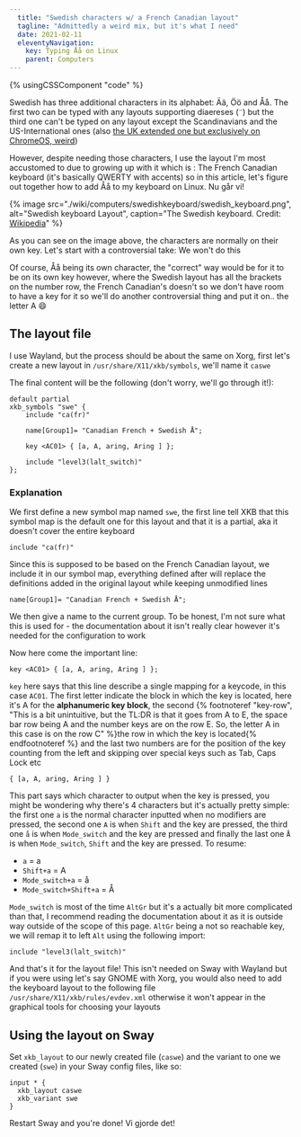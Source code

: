 ```yaml
---
  title: "Swedish characters w/ a French Canadian layout"
  tagline: "Admittedly a weird mix, but it's what I need"
  date: 2021-02-11
  eleventyNavigation:
    key: Typing Åå on Linux
    parent: Computers
---
```


{% usingCSSComponent "code" %}

Swedish has three additional characters in its alphabet: Ää, Öö and Åå. The first two can be typed with any layouts supporting diaereses (`¨`) but the third one can't be typed on any layout except the Scandinavians and the US-International ones (also [the UK extended one but exclusively on ChromeOS, weird](https://en.wikipedia.org/wiki/QWERTY#Chrome_OS))

However, despite needing those characters, I use the layout I'm most accustomed to due to growing up with it which is : The French Canadian keyboard (it's basically QWERTY with accents) so in this article, let's figure out together how to add Åå to my keyboard on Linux. Nu går vi!

{% image src="./wiki/computers/swedishkeyboard/swedish_keyboard.png", alt="Swedish keyboard Layout", caption="The Swedish keyboard. Credit: [Wikipedia](https://commons.wikimedia.org/wiki/File:KB_Sweden.svg)" %}

As you can see on the image above, the characters are normally on their own key. Let's start with a controversial take: We won't do this

Of course, Åå being its own character, the "correct" way would be for it to be on its own key however, where the Swedish layout has all the brackets on the number row, the French Canadian's doesn't so we don't have room to have a key for it so we'll do another controversial thing and put it on.. the letter A 😄

## The layout file

I use Wayland, but the process should be about the same on Xorg, first let's create a new layout in `/usr/share/X11/xkb/symbols`, we'll name it `caswe`

The final content will be the following (don't worry, we'll go through it!):

```
default partial
xkb_symbols "swe" {
    include "ca(fr)"

    name[Group1]= "Canadian French + Swedish Å";

    key <AC01> { [a, A, aring, Aring ] };

    include "level3(lalt_switch)"
};
```

### Explanation

We first define a new symbol map named `swe`, the first line tell XKB that this symbol map is the default one for this layout and that it is a partial, aka it doesn't cover the entire keyboard

`include "ca(fr)"`

Since this is supposed to be based on the French Canadian layout, we include it in our symbol map, everything defined after will replace the definitions added in the original layout while keeping unmodified lines

`name[Group1]= "Canadian French + Swedish Å";`

We then give a name to the current group. To be honest, I'm not sure what this is used for - the documentation about it isn't really clear however it's needed for the configuration to work

Now here come the important line:

`key <AC01> { [a, A, aring, Aring ] };`

`key` here says that this line describe a single mapping for a keycode, in this case `AC01`. The first letter indicate the block in which the key is located, here it's A for the **alphanumeric key block**, the second {% footnoteref "key-row", "This is a bit unintuitive, but the TL:DR is that it goes from A to E, the space bar row being A and the number keys are on the row E. So, the letter A in this case is on the row C" %}the row in which the key is located{% endfootnoteref %} and the last two numbers are for the position of the key counting from the left and skipping over special keys such as Tab, Caps Lock etc

`{ [a, A, aring, Aring ] }`

This part says which character to output when the key is pressed, you might be wondering why there's 4 characters but it's actually pretty simple: the first one `a` is the normal character inputted when no modifiers are pressed, the second one `A` is when `Shift` and the key are pressed, the third one `å` is when `Mode_switch` and the key are pressed and finally the last one `Å` is when `Mode_switch`, `Shift` and the key are pressed. To resume:

- `a` = a
- `Shift+a` = A
- `Mode_switch+a` = å
- `Mode_switch+Shift+a` = Å

`Mode_switch` is most of the time `AltGr` but it's a actually bit more complicated than that, I recommend reading the documentation about it as it is outside way outside of the scope of this page. `AltGr` being a not so reachable key, we will remap it to left `Alt` using the following import:

`include "level3(lalt_switch)"`

And that's it for the layout file! This isn't needed on Sway with Wayland but if you were using let's say GNOME with Xorg, you would also need to add the keyboard layout to the following file `/usr/share/X11/xkb/rules/evdev.xml` otherwise it won't appear in the graphical tools for choosing your layouts

## Using the layout on Sway

Set `xkb_layout` to our newly created file (`caswe`) and the variant to one we created (`swe`) in your Sway config files, like so:

```
input * {
  xkb_layout caswe
  xkb_variant swe
}
```

Restart Sway and you're done! Vi gjorde det!
